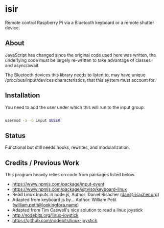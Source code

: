 # isir
Remote control Raspberry Pi via a Bluetooth keyboard or a remote shutter device.

## About

JavaScript has changed since the original code used here was written,
the underlying code must be largely re-written to take advantage of classes and async/await.

The Bluetooth devices this library needs to listen to, may have unique /proc/bus/input/devices characteristics,
that this system must account for.

## Installation

You need to add the user under which this will run to the input group:

```bash

usermod -a -G input $USER


```

## Status

Functional but still needs hooks, rewrites, and modularization.

## Credits / Previous Work

This program heavily relies on code from packages listed below.

- https://www.npmjs.com/package/input-event
- https://www.npmjs.com/package/@tviso/keyboard-linux
- Read Linux Inputs in node.js, Author: Daniel Risacher (dan@risacher.org)
- Adapted from keyboard.js by... Author: William Petit (william.petit@lookingfora.name)
- Adapted from Tim Caswell's nice solution to read a linux joystick
- http://nodebits.org/linux-joystick
- https://github.com/nodebits/linux-joystick
